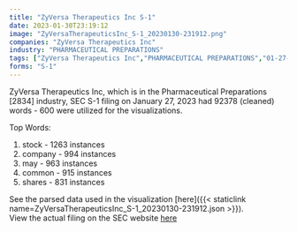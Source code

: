 ```yaml
---
title: "ZyVersa Therapeutics Inc S-1"
date: 2023-01-30T23:19:12
image: "ZyVersaTherapeuticsInc_S-1_20230130-231912.png"
companies: "ZyVersa Therapeutics Inc"
industry: "PHARMACEUTICAL PREPARATIONS"
tags: ["ZyVersa Therapeutics Inc","PHARMACEUTICAL PREPARATIONS","01-27-2023","S-1"]
forms: "S-1"
---
```

ZyVersa Therapeutics Inc, which is in the Pharmaceutical Preparations [2834] industry, SEC S-1 filing on January 27, 2023 had 92378 (cleaned) words - 600 were utilized for the visualizations.

Top Words:
1. stock - 1263 instances
2. company - 994 instances
3. may - 963 instances
4. common - 915 instances
5. shares - 831 instances


See the parsed data used in the visualization [here]({{< staticlink name=ZyVersaTherapeuticsInc_S-1_20230130-231912.json >}}).  
View the actual filing on the SEC website [here](https://www.sec.gov/Archives/edgar/data/1859007/0001493152-23-002767.txt)